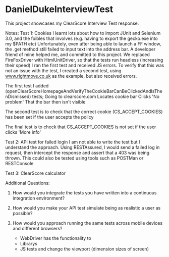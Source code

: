 # DanielDukeInterviewTest

This project showcases my ClearScore Interview Test response.

Notes:
Test 1: Cookies
  I learnt lots about how to import JUnit and Selenium 3.0, and the foibles that involves (e.g. having to export the gecko.exe into my $PATH etc)
  Unfortunately, even after being able to launch a FF window, the .get method still failed to input text into the address bar.
  A developer friend of mine helped me, and committed to this project. We replaced FireFoxDriver with HtmlUnitDriver, so that the tests run headless (increasing their speed)
  I ran the first test and received JS errors. To verify that this was not an issue with the test, I created a second test, using www.rightmove.co.uk as the example, but also received errors.
  
  The first test I added (openClearScoreHomepageAndVerifyTheCookieBarCanBeClickedAndIsThenDismissed) tests;
    Going to clearscore.com
    Locates cookie bar
    Clicks 'No problem'
    That the bar then isn't visible
    
  The second test is to check that the correct cookie (CS_ACCEPT_COOKIES) has been set if the user accepts the policy
  
  The final test is to check that CS_ACCEPT_COOKIES is not set if the user clicks 'More info'
  
Test 2: API test for failed login
  I am not able to write the test but I understand the approach.
  Using RESTAssured, I would send a failed log in request, then intercept the response and assert that a 403 was being thrown.
  This could also be tested using tools such as POSTMan or RESTConsole
  
Test 3: ClearScore calculator
  

Additional Questions:

1. How would you integrate the tests you have written into a continuous integration environment?


2. How would you make your API test simulate being as realistic a user as possible?


3. How would you approach running the same tests across mobile devices and different browsers?
    * WebDriver has the functionality to 
    * Librarys
    * JS tests and change the viewport (dimension sizes of screen)
